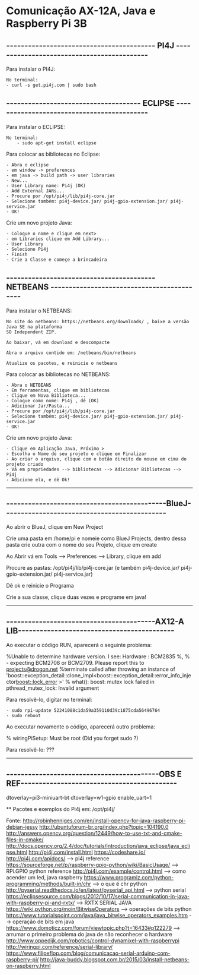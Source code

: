 # Comunicação AX-12A, Java e Raspberry Pi 3B



----------------------------------------- PI4J -------------------------------------------
---------


Para instalar o PI4J:

	No terminal: 
	- curl -s get.pi4j.com | sudo bash

------------------------------------- ECLIPSE -------------------------------------------
---------


Para instalar o ECLIPSE:

	No terminal: 
		- sudo apt-get install eclipse

Para colocar as bibliotecas no Eclipse:

	- Abra o eclipse
	- em window -> preferences
	- em java -> build path -> user libraries
	- New...
	- User Library name: Pi4j (OK)
	- Add External JARs...
	- Procure por /opt/pi4j/lib/pi4j-core.jar 
	- Selecione também: pi4j-device.jar/ pi4j-gpio-extension.jar/ pi4j-service.jar
	- OK!

Crie um novo projeto Java:

	- Coloque o nome e clique em next>
	- em Libraries clique em Add Library...
	- User Library
	- Selecione Pi4j
	- Finish
	- Crie a Classe e começe a brincadeira

----------------------------------------- NETBEANS -------------------------------------------
---------

Para instalar o NETBEANS:

	No site do netbeans: https://netbeans.org/downloads/ , baixe a versão Java SE na plataforma
	SO Independent ZIP.

	Ao baixar, vá em download e descompacte

	Abra o arquivo contido em: /netbeans/bin/netbeans

	Atualize os pacotes, e reinicie o netbeans

Para colocar as bibliotecas no NETBEANS:

	- Abra o NETBEANS
	- Em ferramentas, clique em bibliotecas
	- Clique em Nova Biblioteca...
	- Coloque como nome: Pi4j , dê (OK)
	- Adicionar Jar/Pasta...
	- Procure por /opt/pi4j/lib/pi4j-core.jar 
	- Selecione também: pi4j-device.jar/ pi4j-gpio-extension.jar/ pi4j-service.jar
	- OK!

Crie um novo projeto Java:

	- Clique em Aplicação Java, Próximo >
	- Escolha o Nome de seu projeto e clique em Finalizar
	- Ao criar o arquivo, clique com o botão direito do mouse em cima do projeto criado
	- Vá em propriedades --> bibliotecas --> Adicionar Bibliotecas --> Pi4j
	- Adicione ela, e dê Ok!

----------------------------------------------------------------------------------------------
--------------------------------------------BlueJ---------------------------------------------
----------------------------------------------------------------------------------------------

	
Ao abrir o BlueJ, clique em New Project

Crie uma pasta em /home/pi e nomeie como BlueJ Projects, dentro dessa pasta crie outra com o nome do seu Projeto, clique em create

Ao Abrir vá em Tools --> Preferences --> Library, clique em add

Procure as pastas: /opt/pi4j/lib/pi4j-core.jar (e também pi4j-device.jar/ pi4j-gpio-extension.jar/ pi4j-service.jar)

Dê ok e reinicie o Programa

Crie a sua classe, clique duas vezes e programe em java!



----------------------------------------------------------------------------------------------
-----------------------------------------AX12-A LIB-------------------------------------------
----------------------------------------------------------------------------------------------

Ao executar o código RUN, aparecerá o seguinte problema:


%Unable to determine hardware version. I see: Hardware	: BCM2835
%,
% - expecting BCM2708 or BCM2709. Please report this to projects@drogon.net
%terminate called after throwing an instance of 'boost::exception_detail::clone_impl<boost::exception_detail::error_info_injector<boost::lock_error> >'
%  what():  boost: mutex lock failed in pthread_mutex_lock: Invalid argument

Para resolvê-lo, digitar no terminal:

	- sudo rpi-update 52241088c1da59a359110d39c1875cda56496764
	- sudo reboot

Ao executar novamente o código, aparecerá outro problema: 

% wiringPiSetup: Must be root (Did you forget sudo ?)

Para resolvê-lo: ???



----------------------------------------------------------------------------------------------
------------------------------------------OBS E REF-------------------------------------------
----------------------------------------------------------------------------------------------

dtoverlay=pi3-miniuart-bt
dtoverlay=w1-gpio
enable_uart=1

** Pacotes e exemplos do Pi4j em: /opt/pi4j/

Fonte: http://robinhenniges.com/en/install-opencv-for-java-raspberry-pi-debian-jessy
       http://ubuntuforum-br.org/index.php?topic=104190.0
       http://answers.opencv.org/question/12449/how-to-use-txt-and-cmake-files-in-cmake/
       http://docs.opencv.org/2.4/doc/tutorials/introduction/java_eclipse/java_eclipse.html
       http://pi4j.com/install.html
       https://codeshare.io/
       http://pi4j.com/apidocs/                                                                            --> pi4j reference
       https://sourceforge.net/p/raspberry-gpio-python/wiki/BasicUsage/                                    --> RPi.GPIO python reference
       http://pi4j.com/example/control.html                                                                --> como acender um led, java raspberry
       https://www.programiz.com/python-programming/methods/built-in/chr                                   --> o que é chr python 
       http://pyserial.readthedocs.io/en/latest/pyserial_api.html                                          --> python serial
       https://eclipsesource.com/blogs/2012/10/17/serial-communication-in-java-with-raspberry-pi-and-rxtx/ --> RXTX SERIAL JAVA
       https://wiki.python.org/moin/BitwiseOperators                                                       --> operações de bits python
       https://www.tutorialspoint.com/java/java_bitwise_operators_examples.htm                             --> operação de bits em java
       https://www.domoticz.com/forum/viewtopic.php?t=16433#p122279                                        --> arrumar o primeiro problema do java de não reconhecer o hardware
       http://www.oppedijk.com/robotics/control-dynamixel-with-raspberrypi
       http://wiringpi.com/reference/serial-library/
       https://www.filipeflop.com/blog/comunicacao-serial-arduino-com-raspberry-pi/
       http://java-buddy.blogspot.com.br/2015/03/install-netbeans-on-raspberry.html
